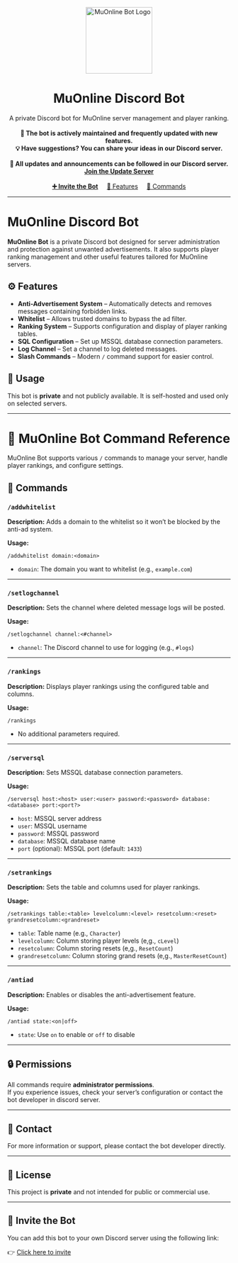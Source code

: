<p align="center">
  <img src="https://okmu.eu/dc-logo.png" alt="MuOnline Bot Logo" width="150" height="150">
</p>

<h1 align="center">MuOnline Discord Bot</h1>

<p align="center">
  A private Discord bot for MuOnline server management and player ranking.
  <br><br>
  <strong>🔄 The bot is actively maintained and frequently updated with new features.</strong>
  <br>
  <strong>💡 Have suggestions? You can share your ideas in our Discord server.</strong>
  <br><br>
  <strong>🔔 All updates and announcements can be followed in our Discord server.</strong>
  <br>
  <a href="https://discord.gg/YGg86vZXaB"><strong>Join the Update Server</strong></a>
  <br><br>
  <a href="https://discord.com/oauth2/authorize?client_id=679785808504553476"><strong>➕ Invite the Bot</strong></a>
  &nbsp;&nbsp;&nbsp;
  <a href="#features">📌 Features</a>
  &nbsp;&nbsp;&nbsp;
  <a href="#commands">💬 Commands</a>
</p>

---

# MuOnline Discord Bot

**MuOnline Bot** is a private Discord bot designed for server administration and protection against unwanted advertisements. It also supports player ranking management and other useful features tailored for MuOnline servers.

## ⚙️ Features

- **Anti-Advertisement System** – Automatically detects and removes messages containing forbidden links.
- **Whitelist** – Allows trusted domains to bypass the ad filter.
- **Ranking System** – Supports configuration and display of player ranking tables.
- **SQL Configuration** – Set up MSSQL database connection parameters.
- **Log Channel** – Set a channel to log deleted messages.
- **Slash Commands** – Modern `/` command support for easier control.

## 🔐 Usage

This bot is **private** and not publicly available. It is self-hosted and used only on selected servers.

---

# 📘 MuOnline Bot Command Reference

MuOnline Bot supports various `/` commands to manage your server, handle player rankings, and configure settings.

## 📜 Commands

### `/addwhitelist`

**Description:** Adds a domain to the whitelist so it won’t be blocked by the anti-ad system.

**Usage:**
```
/addwhitelist domain:<domain>
```
- `domain`: The domain you want to whitelist (e.g., `example.com`)

---

### `/setlogchannel`

**Description:** Sets the channel where deleted message logs will be posted.

**Usage:**
```
/setlogchannel channel:<#channel>
```
- `channel`: The Discord channel to use for logging (e.g., `#logs`)

---

### `/rankings`

**Description:** Displays player rankings using the configured table and columns.

**Usage:**
```
/rankings
```
- No additional parameters required.

---

### `/serversql`

**Description:** Sets MSSQL database connection parameters.

**Usage:**
```
/serversql host:<host> user:<user> password:<password> database:<database> port:<port?>
```
- `host`: MSSQL server address  
- `user`: MSSQL username  
- `password`: MSSQL password  
- `database`: MSSQL database name  
- `port` (optional): MSSQL port (default: `1433`)

---

### `/setrankings`

**Description:** Sets the table and columns used for player rankings.

**Usage:**
```
/setrankings table:<table> levelcolumn:<level> resetcolumn:<reset> grandresetcolumn:<grandreset>
```
- `table`: Table name (e.g., `Character`)  
- `levelcolumn`: Column storing player levels (e,g., `cLevel`)
- `resetcolumn`: Column storing resets  (e,g., `ResetCount`)
- `grandresetcolumn`: Column storing grand resets (e,g., `MasterResetCount`)

---

### `/antiad`

**Description:** Enables or disables the anti-advertisement feature.

**Usage:**
```
/antiad state:<on|off>
```
- `state`: Use `on` to enable or `off` to disable

---

## 🔒 Permissions

All commands require **administrator permissions**.  
If you experience issues, check your server’s configuration or contact the bot developer in discord server.

---

## 📩 Contact

For more information or support, please contact the bot developer directly.

---

## 📄 License

This project is **private** and not intended for public or commercial use.


---

## 🔗 Invite the Bot

You can add this bot to your own Discord server using the following link:

👉 [Click here to invite](https://discord.com/oauth2/authorize?client_id=679785808504553476)
